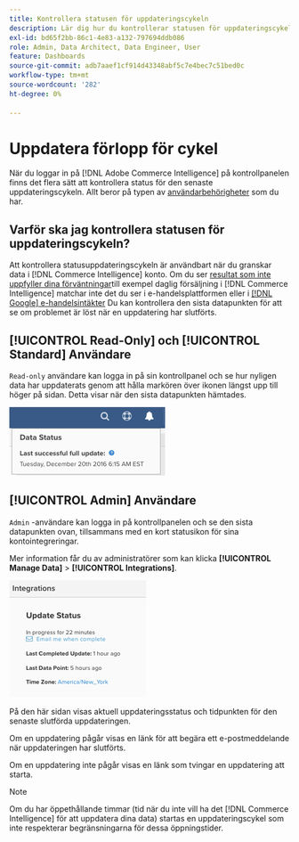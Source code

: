 ```yaml
---
title: Kontrollera statusen för uppdateringscykeln
description: Lär dig hur du kontrollerar statusen för uppdateringscykeln.
exl-id: bd65f2bb-86c1-4e83-a132-797694ddb086
role: Admin, Data Architect, Data Engineer, User
feature: Dashboards
source-git-commit: adb7aaef1cf914d43348abf5c7e4bec7c51bed0c
workflow-type: tm+mt
source-wordcount: '282'
ht-degree: 0%

---
```


# Uppdatera förlopp för cykel

När du loggar in på [!DNL Adobe Commerce Intelligence] på kontrollpanelen finns det flera sätt att kontrollera status för den senaste uppdateringscykeln. Allt beror på typen av [användarbehörigheter](../administrator/user-management/user-management.md) som du har.

## Varför ska jag kontrollera statusen för uppdateringscykeln?

Att kontrollera statusuppdateringscykeln är användbart när du granskar data i [!DNL Commerce Intelligence] konto. Om du ser [resultat som inte uppfyller dina förväntningar](../data-analyst/data-warehouse-mgr/data-and-updates-faq.md)till exempel daglig försäljning i [!DNL Commerce Intelligence] matchar inte det du ser i e-handelsplattformen eller i [[!DNL Google] e-handelsintäkter](https://experienceleague.adobe.com/docs/commerce-knowledge-base/kb/troubleshooting/miscellaneous/diagnosing-google-ecommerce-revenue-discrepancies.html) Du kan kontrollera den sista datapunkten för att se om problemet är löst när en uppdatering har slutförts.

## [!UICONTROL Read-Only] och [!UICONTROL Standard] Användare

`Read-only` användare kan logga in på sin kontrollpanel och se hur nyligen data har uppdaterats genom att hålla markören över ikonen längst upp till höger på sidan. Detta visar när den sista datapunkten hämtades.

![](../../mbi/assets/last-success-data.png)

## [!UICONTROL Admin] Användare

`Admin` -användare kan logga in på kontrollpanelen och se den sista datapunkten ovan, tillsammans med en kort statusikon för sina kontointegreringar.

Mer information får du av administratörer som kan klicka **[!UICONTROL Manage Data]** > **[!UICONTROL Integrations]**.

![](../../mbi/assets/detail-manage-data-integrations.png)

På den här sidan visas aktuell uppdateringsstatus och tidpunkten för den senaste slutförda uppdateringen.

Om en uppdatering pågår visas en länk för att begära ett e-postmeddelande när uppdateringen har slutförts.

Om en uppdatering inte pågår visas en länk som tvingar en uppdatering att starta.

>[!NOTE]
>
>Om du har öppethållande timmar (tid när du inte vill ha det [!DNL Commerce Intelligence] för att uppdatera dina data) startas en uppdateringscykel som inte respekterar begränsningarna för dessa öppningstider.
